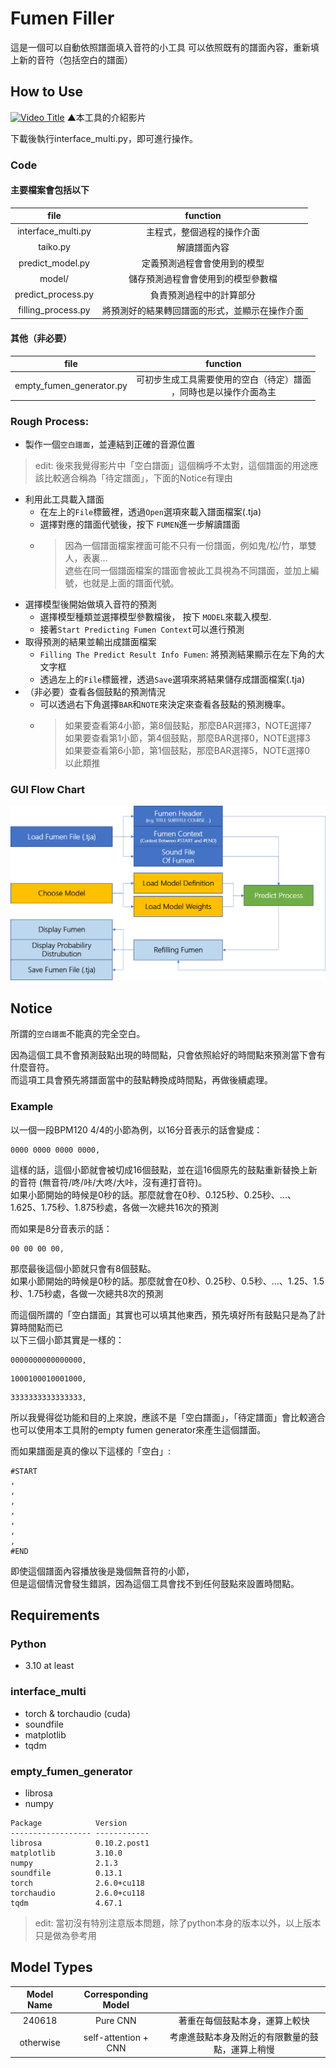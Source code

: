 # Fumen Filler
這是一個可以自動依照譜面填入音符的小工具
可以依照既有的譜面內容，重新填上新的音符（包括空白的譜面）

## How to Use
[![Video Title](https://img.youtube.com/vi/6VgpX50gQfA/maxresdefault.jpg)](https://youtu.be/6VgpX50gQfA)
▲本工具的介紹影片

下載後執行interface_multi.py，即可進行操作。

### Code
#### 主要檔案會包括以下
| file | function |
| :-----------: |:-------------:|
| interface_multi.py | 主程式，整個過程的操作介面 |
| taiko.py           | 解讀譜面內容 |
| predict_model.py   | 定義預測過程會會使用到的模型 |
| model/             | 儲存預測過程會會使用到的模型參數檔 |
| predict_process.py | 負責預測過程中的計算部分 |
| filling_process.py | 將預測好的結果轉回譜面的形式，並顯示在操作介面 |

#### 其他（非必要）
| file | function |
| :-----------: |:-------------:|
| empty_fumen_generator.py | 可初步生成工具需要使用的空白（待定）譜面<br>，同時也是以操作介面為主 |

### Rough Process:
* 製作一個`空白譜面`，並連結到正確的音源位置
> edit: 後來我覺得影片中「空白譜面」這個稱呼不太對，這個譜面的用途應該比較適合稱為「待定譜面」，下面的Notice有理由
* 利用此工具載入譜面
  * 在左上的`File`標籤裡，透過`Open`選項來載入譜面檔案(.tja)
  * 選擇對應的譜面代號後，按下 `FUMEN`進一步解讀譜面
  * > 因為一個譜面檔案裡面可能不只有一份譜面，例如鬼/松/竹，單雙人，表裏...<br>
      遮些在同一個譜面檔案的譜面會被此工具視為不同譜面，並加上編號，也就是上面的譜面代號。
* 選擇模型後開始做填入音符的預測
  * 選擇模型種類並選擇模型參數檔後， 按下 `MODEL`來載入模型.
  * 接著`Start Predicting Fumen Context`可以進行預測
* 取得預測的結果並輸出成譜面檔案
  * `Filling The Predict Result Info Fumen`: 將預測結果顯示在左下角的大文字框
  * 透過左上的`File`標籤裡，透過`Save`選項來將結果儲存成譜面檔案(.tja)
* （非必要）查看各個鼓點的預測情況
  * 可以透過右下角選擇`BAR`和`NOTE`來決定來查看各鼓點的預測機率。
  * > 如果要查看第4小節，第8個鼓點，那麼BAR選擇3，NOTE選擇7 <br>
    > 如果要查看第1小節，第4個鼓點，那麼BAR選擇0，NOTE選擇3 <br>
    > 如果要查看第6小節，第1個鼓點，那麼BAR選擇5，NOTE選擇0 <br>
    > 以此類推

### GUI Flow Chart
![This is an alt text.](/img/gui_flow_chart.png "Flow Chart")

## Notice
所謂的`空白譜面`不能真的完全空白。

因為這個工具不會預測鼓點出現的時間點，只會依照給好的時間點來預測當下會有什麼音符。<br>
而這項工具會預先將譜面當中的鼓點轉換成時間點，再做後續處理。

### Example
以一個一段BPM120 4/4的小節為例，以16分音表示的話會變成：
```
0000 0000 0000 0000,
```
這樣的話，這個小節就會被切成16個鼓點，並在這16個原先的鼓點重新替換上新的音符 (無音符/咚/咔/大咚/大咔，沒有連打音符)。<br>
如果小節開始的時候是0秒的話。那麼就會在0秒、0.125秒、0.25秒、...、1.625、1.75秒、1.875秒處，各做一次總共16次的預測

而如果是8分音表示的話：
```
00 00 00 00,
```
那麼最後這個小節就只會有8個鼓點。<br>
如果小節開始的時候是0秒的話。那麼就會在0秒、0.25秒、0.5秒、...、1.25、1.5秒、1.75秒處，各做一次總共8次的預測

而這個所謂的「空白譜面」其實也可以填其他東西，預先填好所有鼓點只是為了計算時間點而已<br>
以下三個小節其實是一樣的：
```
0000000000000000,
```
```
1000100010001000,
```
```
3333333333333333,
```
所以我覺得從功能和目的上來說，應該不是「空白譜面」，「待定譜面」會比較適合<br>
也可以使用本工具附的empty fumen generator來產生這個譜面。

而如果譜面是真的像以下這樣的「空白」:
```
#START
,
,
,
,
,
,
,
#END
```
即使這個譜面內容播放後是幾個無音符的小節，<br>
但是這個情況會發生錯誤，因為這個工具會找不到任何鼓點來設置時間點。

## Requirements
### Python
* 3.10 at least
### interface_multi
* torch & torchaudio (cuda)
* soundfile
* matplotlib
* tqdm
### empty_fumen_generator
* librosa
* numpy

```
Package            Version
------------------ ------------
librosa            0.10.2.post1
matplotlib         3.10.0
numpy              2.1.3
soundfile          0.13.1
torch              2.6.0+cu118
torchaudio         2.6.0+cu118
tqdm               4.67.1
```
> edit: 當初沒有特別注意版本問題，除了python本身的版本以外，以上版本只是做為參考用

## Model Types
| Model Name | Corresponding Model |  |
| :-----------: |:-------------:|:-------------:|
| 240618        | Pure CNN      | 著重在每個鼓點本身，運算上較快 |
| otherwise     | self-attention + CNN| 考慮進鼓點本身及附近的有限數量的鼓點，運算上稍慢 |
